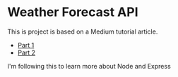 # Weather Forecast API
This is project is based on a Medium tutorial article.

- [Part 1](https://itnext.io/learn-how-full-stack-apps-work-by-building-a-simple-one-using-javascript-part-1-38e237694012)
- [Part 2](https://itnext.io/learn-how-full-stack-apps-work-by-building-a-simple-one-using-javascript-part-2-45b42c1f2e84)

I'm following this to learn more about Node and Express
